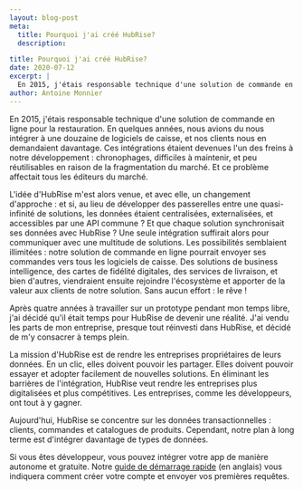 ```yaml
---
layout: blog-post
meta:
  title: Pourquoi j'ai créé HubRise?
  description:

title: Pourquoi j'ai créé HubRise?
date: 2020-07-12
excerpt: |
  En 2015, j'étais responsable technique d'une solution de commande en ligne pour la restauration. En quelques années, nous avions du nous intégrer à une douzaine de logiciels de caisse, et nos clients nous en demandaient davantage. Ces intégrations étaient devenues l'un des freins à notre développement : chronophages, difficiles à maintenir, et peu réutilisables en raison de la fragmentation du marché. Et ce problème affectait tous les éditeurs du marché.
author: Antoine Monnier
---
```


En 2015, j'étais responsable technique d'une solution de commande en ligne pour la restauration. En quelques années, nous avions du nous intégrer à une douzaine de logiciels de caisse, et nos clients nous en demandaient davantage. Ces intégrations étaient devenues l'un des freins à notre développement : chronophages, difficiles à maintenir, et peu réutilisables en raison de la fragmentation du marché. Et ce problème affectait tous les éditeurs du marché.

L'idée d'HubRise m'est alors venue, et avec elle, un changement d'approche : et si, au lieu de développer des passerelles entre une quasi-infinité de solutions, les données étaient centralisées, externalisées, et accessibles par une API commune ? Et que chaque solution synchronisait ses données avec HubRise ? Une seule intégration suffirait alors pour communiquer avec une multitude de solutions. Les possibilités semblaient illimitées : notre solution de commande en ligne pourrait envoyer ses commandes vers tous les logiciels de caisse. Des solutions de business intelligence, des cartes de fidélité digitales, des services de livraison, et bien d'autres, viendraient ensuite rejoindre l'écosystème et apporter de la valeur aux clients de notre solution. Sans aucun effort : le rêve !

Après quatre années à travailler sur un prototype pendant mon temps libre, j'ai décidé qu'il était temps pour HubRise de devenir une réalité. J'ai vendu les parts de mon entreprise, presque tout réinvesti dans HubRise, et décidé de m'y consacrer à temps plein.

La mission d'HubRise est de rendre les entreprises propriétaires de leurs données. En un clic, elles doivent pouvoir les partager. Elles doivent pouvoir essayer et adopter facilement de nouvelles solutions. En éliminant les barrières de l'intégration, HubRise veut rendre les entreprises plus digitalisées et plus compétitives. Les entreprises, comme les développeurs, ont tout à y gagner.

Aujourd'hui, HubRise se concentre sur les données transactionnelles : clients, commandes et catalogues de produits. Cependant, notre plan à long terme est d'intégrer davantage de types de données.

Si vous êtes développeur, vous pouvez intégrer votre app de manière autonome et gratuite. Notre [guide de démarrage rapide](/developers/quick-start) (en anglais) vous indiquera comment créer votre compte et envoyer vos premières requêtes.
